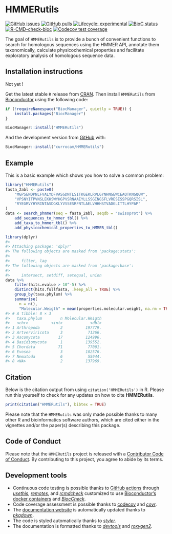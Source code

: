 
<!-- README.md is generated from README.Rmd. Please edit that file -->

# HMMERutils

<!-- badges: start -->

[![GitHub
issues](https://img.shields.io/github/issues/currocam/HMMERutils)](https://github.com/currocam/HMMERutils/issues)
[![GitHub
pulls](https://img.shields.io/github/issues-pr/currocam/HMMERutils)](https://github.com/currocam/HMMERutils/pulls)
[![Lifecycle:
experimental](https://img.shields.io/badge/lifecycle-experimental-orange.svg)](https://lifecycle.r-lib.org/articles/stages.html#experimental)
[![BioC
status](http://www.bioconductor.org/shields/build/release/bioc/HMMERutils.svg)](https://bioconductor.org/checkResults/release/bioc-LATEST/HMMERutils)
[![R-CMD-check-bioc](https://github.com/currocam/HMMERutils/actions/workflows/R-CMD-check-bioc.yaml/badge.svg)](https://github.com/currocam/HMMERutils/actions/workflows/R-CMD-check-bioc.yaml)
[![Codecov test
coverage](https://codecov.io/gh/currocam/HMMERutils/branch/master/graph/badge.svg)](https://app.codecov.io/gh/currocam/HMMERutils?branch=master)
<!-- badges: end -->

The goal of `HMMERutils` is to provide a bunch of convenient functions
to search for homologous sequences using the HMMER API, annotate them
taxonomically, calculate physicochemical properties and facilitate
exploratory analysis of homologous sequence data.

## Installation instructions

Not yet !

Get the latest stable `R` release from
[CRAN](http://cran.r-project.org/). Then install `HMMERutils` from
[Bioconductor](http://bioconductor.org/) using the following code:

``` r
if (!requireNamespace("BiocManager", quietly = TRUE)) {
    install.packages("BiocManager")
}

BiocManager::install("HMMERutils")
```

And the development version from
[GitHub](https://github.com/currocam/HMMERutils) with:

``` r
BiocManager::install("currocam/HMMERutils")
```

## Example

This is a basic example which shows you how to solve a common problem:

``` r
library("HMMERutils")
fasta_2abl <- paste0(
    "MGPSENDPNLFVALYDFVASGDNTLSITKGEKLRVLGYNHNGEWCEAQTKNGQGW",
    "VPSNYITPVNSLEKHSWYHGPVSRNAAEYLLSSGINGSFLVRESESSPGQRSISL",
    "RYEGRVYHYRINTASDGKLYVSSESRFNTLAELVHHHSTVADGLITTLHYPAP"
)
data <- search_phmmer(seq = fasta_2abl, seqdb = "swissprot") %>%
    add_sequences_to_hmmer_tbl() %>%
    add_taxa_to_hmmer_tbl() %>%
    add_physicochemical_properties_to_HMMER_tbl()
```

``` r
library(dplyr)
#> 
#> Attaching package: 'dplyr'
#> The following objects are masked from 'package:stats':
#> 
#>     filter, lag
#> The following objects are masked from 'package:base':
#> 
#>     intersect, setdiff, setequal, union
data %>%
    filter(hits.evalue > 10^-5) %>%
    distinct(hits.fullfasta, .keep_all = TRUE) %>%
    group_by(taxa.phylum) %>%
    summarise(
      n = n(),
      "Molecular.Weigth" = mean(properties.molecular.weight, na.rm = TRUE)        )
#> # A tibble: 8 × 3
#>   taxa.phylum        n Molecular.Weigth
#>   <chr>          <int>            <dbl>
#> 1 Arthropoda         2          197779.
#> 2 Artverviricota     3           71266.
#> 3 Ascomycota        17          124996.
#> 4 Basidiomycota      1          139552.
#> 5 Chordata          71           77001.
#> 6 Evosea             3          102576.
#> 7 Nematoda           6           55944.
#> 8 <NA>               2          137969.
```

## Citation

Below is the citation output from using `citation('HMMERutils')` in R.
Please run this yourself to check for any updates on how to cite
**HMMERutils**.

``` r
print(citation("HMMERutils"), bibtex = TRUE)
```

Please note that the `HMMERutils` was only made possible thanks to many
other R and bioinformatics software authors, which are cited either in
the vignettes and/or the paper(s) describing this package.

## Code of Conduct

Please note that the `HMMERutils` project is released with a
[Contributor Code of
Conduct](http://bioconductor.org/about/code-of-conduct/). By
contributing to this project, you agree to abide by its terms.

## Development tools

-   Continuous code testing is possible thanks to [GitHub
    actions](https://www.tidyverse.org/blog/2020/04/usethis-1-6-0/)
    through *[usethis](https://CRAN.R-project.org/package=usethis)*,
    *[remotes](https://CRAN.R-project.org/package=remotes)*, and
    *[rcmdcheck](https://CRAN.R-project.org/package=rcmdcheck)*
    customized to use [Bioconductor’s docker
    containers](https://www.bioconductor.org/help/docker/) and
    *[BiocCheck](https://bioconductor.org/packages/3.15/BiocCheck)*.
-   Code coverage assessment is possible thanks to
    [codecov](https://codecov.io/gh) and
    *[covr](https://CRAN.R-project.org/package=covr)*.
-   The [documentation website](http://currocam.github.io/HMMERutils) is
    automatically updated thanks to
    *[pkgdown](https://CRAN.R-project.org/package=pkgdown)*.
-   The code is styled automatically thanks to
    *[styler](https://CRAN.R-project.org/package=styler)*.
-   The documentation is formatted thanks to
    *[devtools](https://CRAN.R-project.org/package=devtools)* and
    *[roxygen2](https://CRAN.R-project.org/package=roxygen2)*.
